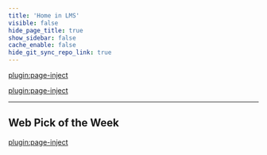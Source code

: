 ```yaml
---
title: 'Home in LMS'
visible: false
hide_page_title: true
show_sidebar: false
cache_enable: false
hide_git_sync_repo_link: true
---
```


[plugin:page-inject](/home/_reminders)

[plugin:page-inject](/home/_preparations)

<hr>

## Web Pick of the Week
[plugin:page-inject](../web-pick-of-the-week/)
